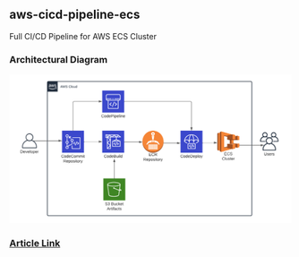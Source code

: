 ## aws-cicd-pipeline-ecs
Full CI/CD Pipeline for AWS ECS Cluster

### Architectural Diagram
![Diagram](Architectural_Diagram.png)

### [Article Link](#)